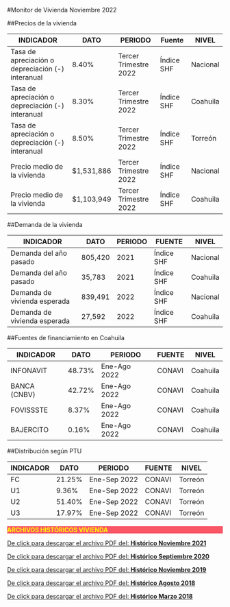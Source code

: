 #Monitor de Vivienda Noviembre 2022

##Precios de la vivienda

INDICADOR                                           | DATO      | PERIODO               | Fuente     | NIVEL        |
----------------------------------------------------|-----------|-----------------------|------------|--------------|
Tasa de apreciación o depreciación (-) interanual   |8.40%      |Tercer Trimestre 2022  |Índice SHF     |Nacional   |
Tasa de apreciación o depreciación (-) interanual   |8.30%      |Tercer Trimestre 2022  |Índice SHF     |Coahuila   |
Tasa de apreciación o depreciación (-) interanual   |8.50%      |Tercer Trimestre 2022  |Índice SHF     |Torreón    |
Precio medio de la vivienda                         |$1,531,886 |Tercer Trimestre 2022  |Índice SHF     |Nacional   |
Precio medio de la vivienda                         |$1,103,949 |Tercer Trimestre 2022  |Índice SHF     |Coahuila   |

##Demanda de la vivienda

INDICADOR                       | DATO      | PERIODO   | FUENTE    | NIVEL     |
--------------------------------|-----------|-----------|-----------|-----------|
Demanda del año pasado          |805,420    |2021       |Índice SHF |Nacional   |
Demanda del año pasado          |35,783     |2021       |Índice SHF |Coahuila   |
Demanda de vivienda esperada    |839,491    |2022       |Índice SHF |Nacional   |
Demanda de vivienda esperada    |27,592     |2022       |Índice SHF |Coahuila   |

##Fuentes de financiamiento en Coahuila

INDICADOR       | DATO  | PERIODO       | FUENTE    | NIVEL     |
----------------|-------|---------------|-----------|-----------|
INFONAVIT       |48.73% |Ene-Ago 2022   |CONAVI     |Coahuila   |
BANCA (CNBV)    |42.72% |Ene-Ago 2022   |CONAVI     |Coahuila   |
FOVISSSTE       |8.37%  |Ene-Ago 2022   |CONAVI     |Coahuila   |
BAJERCITO       |0.16%  |Ene-Ago 2022   |CONAVI     |Coahuila   |

##Distribución según PTU

INDICADOR   | DATO   | PERIODO     | FUENTE  | NIVEL   |
------------|--------|-------------|---------|---------|
FC          |21.25%  |Ene-Sep 2022 |   CONAVI|  Torreón|
U1          |9.36%   |Ene-Sep 2022 |   CONAVI|  Torreón|
U2          |51.40%  |Ene-Sep 2022 |   CONAVI|  Torreón|
U3          |17.97%  |Ene-Sep 2022 |   CONAVI|  Torreón|




<p style="background-color:#f95666;color:yellow;"><strong>ARCHIVOS HISTÓRICOS VIVIENDA</strong></p>

[De click para descargar el archivo PDF del:   <strong>Histórico Noviembre 2021</strong>](http://www.trcimplan.gob.mx/monitores/vivienda/monitor-vivienda-noviembre-2021.pdf)

[De click para descargar el archivo PDF del:   <strong>Histórico Septiembre 2020</strong>](http://www.trcimplan.gob.mx/monitores/vivienda/monitor-vivienda-septiembre-2020.pdf)

[De click para descargar el archivo PDF del:   <strong>Histórico Noviembre 2019</strong>](http://www.trcimplan.gob.mx/monitores/vivienda/monitor-vivienda-noviembre-2019.pdf)

[De click para descargar el archivo PDF del:   <strong>Histórico Agosto 2018</strong>](http://www.trcimplan.gob.mx/monitores/vivienda/monitor-vivienda-agosto-2018.pdf)

[De click para descargar el archivo PDF del:   <strong>Histórico Marzo 2018</strong>](http://www.trcimplan.gob.mx/monitores/vivienda/vivienda-marzo-2018.pdf)

</br>
</br>
